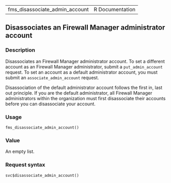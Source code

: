 <table style="width: 100%;">
<tbody>
<tr class="odd">
<td>fms_disassociate_admin_account</td>
<td style="text-align: right;">R Documentation</td>
</tr>
</tbody>
</table>

## Disassociates an Firewall Manager administrator account

### Description

Disassociates an Firewall Manager administrator account. To set a
different account as an Firewall Manager administrator, submit a
`put_admin_account` request. To set an account as a default
administrator account, you must submit an `associate_admin_account`
request.

Disassociation of the default administrator account follows the first
in, last out principle. If you are the default administrator, all
Firewall Manager administrators within the organization must first
disassociate their accounts before you can disassociate your account.

### Usage

    fms_disassociate_admin_account()

### Value

An empty list.

### Request syntax

    svc$disassociate_admin_account()
